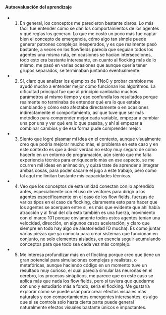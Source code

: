 #### Autoevaluación del aprendizaje

- 1. En general, los conceptos me parecieron bastante claros. Lo más fácil fue entender cómo se dan los comportamientos de los agentes y qué reglas los generan. Lo que me costó un poco más fue captar bien el
     concepto de emergencia, cómo algo tan simple puede generar patrones complejos inesperados, y es que realmente pasó bastante, a veces en los flowfields parecía que seguían todos los agentes una misma ruta,
     en ocasiones se hacían intersecciones, todo esto era bastante interesante, en cuanto al flocking más de lo mismo, me pasó en varias ocasiones que aunque quería tener grupos separados, se terminaban juntando eventualmente.

- 2. Sí, claro que analizar los ejemplos de TNoC y probar cambios me ayudó mucho a entender mejor cómo funcionan los algoritmos. La dificultad principal fue que al principio cambiaba muchos parámetros al mismo tiempo y
     eso confundía los resultados porque realmente no terminaba de entender qué era lo que estaba cambiando y cómo esto afectaba directamente o en ocasiones indirectamente el comportamiento,
     así que tuve que ser más metódico para comprender mejor cada variable, empezar a cambiar una por una y ver qué era lo que pasaba, y ahí si empezar a combinar cambios y de esa forma pude comprender mejor.

- 3. Siento que logré plasmar mi idea en el contexto, aunque visualmente creo que podría mejorar mucho más, el problema en este caso y en este contexto es que a decir verdad
     no estoy muy seguro de cómo hacerlo en un entorno de programación, aún siento que me falta experiencia técnica para enriquecerlo más en ese aspecto, se me ocurren mil ideas en animación, y quizá trate de aprender
     a integrar ambas cosas, para poder sacarle el jugo a este trabajo, pero como tal aquí me limitan bastante mis capacidades técnicas.

- 4. Veo que los conceptos de esta unidad conectan con lo aprendido antes, especialmente con el uso de vectores para dirigir a los agentes específicamente en el caso de los flow fields,
     fuerzas de varios tipos en el caso de flocking, claramente esto para hacer que los agentes se acerquen entre sí, es más que evidente que ahí había atracción y al final del día esto también es una fuerza,
     movimiento con el marco 101 porque obviamente todos estos agentes tenían una velocidad, dirección, en algunos casos aceleración, y claro que siempre en todo hay algo de aleatoriedad (O mucha).
     Es como juntar varias piezas que ya conocía para crear sistemas que funcionan en conjunto, no solo elementos aislados, en esencia seguir acumulando conceptos para que todo sea cada vez más complejo.

- 5. Me interesa profundizar más en el flocking porque creo que tiene un gran potencial para simulaciones complejas y realistas, o metafóricas, aunque haciendo código en un momento tuve un resultado muy curioso, el cual parecía simular
     las neuronas en el cerebro, los procesos sinápticos, me parece que en este caso se aplica más que nada los flow fields, pero si tuviera que quedarme con uno y estudiarlo más a fondo, sería el flocking.
     Me gustaría explorar cómo se puede usar para crear efectos visuales más naturales y con comportamientos emergentes interesantes, es algo que si se controla solo hasta cierta parte puede general naturalmente efectos visuales bastante únicos e impactantes.

